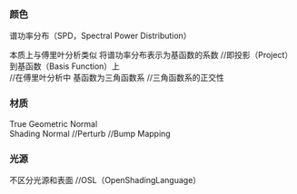 ### 颜色
谱功率分布（SPD，Spectral Power Distribution）  

本质上与傅里叶分析类似 将谱功率分布表示为基函数的系数 //即投影（Project）到基函数（Basis Function）上  
//在傅里叶分析中 基函数为三角函数系 //三角函数系的正交性    
  
### 材质  
  
True Geometric Normal  
Shading Normal //Perturb //Bump Mapping  

### 光源  
不区分光源和表面 //OSL（OpenShadingLanguage）  
